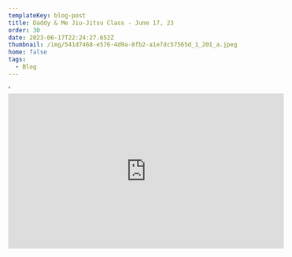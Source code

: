 ```yaml
---
templateKey: blog-post
title: Daddy & Me Jiu-Jitsu Class - June 17, 23
order: 30
date: 2023-06-17T22:24:27.652Z
thumbnail: /img/541d7468-e576-4d9a-8fb2-a1e7dc57565d_1_201_a.jpeg
home: false
tags:
  - Blog
---
```

'<iframe width="560" height="315" src="https://www.youtube.com/embed/dHvK1TnBBUM" title="YouTube video player" frameborder="0" allow="accelerometer; autoplay; clipboard-write; encrypted-media; gyroscope; picture-in-picture; web-share" allowfullscreen></iframe

<iframe width="560" height="315" src="https://www.youtube.com/embed/tnCIr-zY7z8" title="YouTube video player" frameborder="0" allow="accelerometer; autoplay; clipboard-write; encrypted-media; gyroscope; picture-in-picture; web-share" allowfullscreen></iframe>